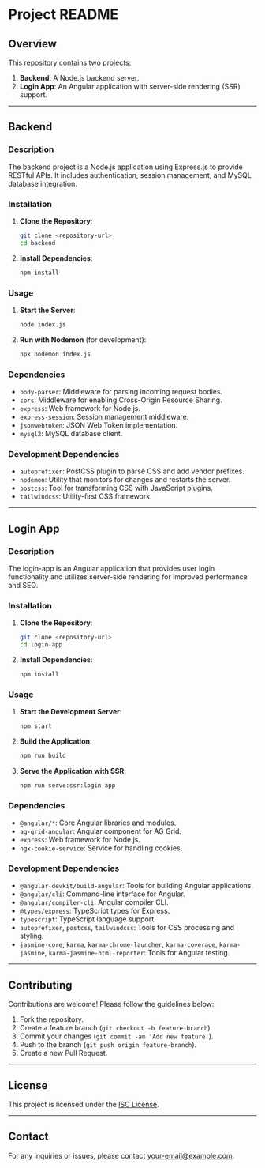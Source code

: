 # Project README

## Overview

This repository contains two projects:

1. **Backend**: A Node.js backend server.
2. **Login App**: An Angular application with server-side rendering (SSR) support.

---

## Backend

### Description

The backend project is a Node.js application using Express.js to provide RESTful APIs. It includes authentication, session management, and MySQL database integration.

### Installation

1. **Clone the Repository**:

    ```bash
    git clone <repository-url>
    cd backend
    ```

2. **Install Dependencies**:

    ```bash
    npm install
    ```

### Usage

1. **Start the Server**:

    ```bash
    node index.js
    ```

2. **Run with Nodemon** (for development):

    ```bash
    npx nodemon index.js
    ```

### Dependencies

- `body-parser`: Middleware for parsing incoming request bodies.
- `cors`: Middleware for enabling Cross-Origin Resource Sharing.
- `express`: Web framework for Node.js.
- `express-session`: Session management middleware.
- `jsonwebtoken`: JSON Web Token implementation.
- `mysql2`: MySQL database client.

### Development Dependencies

- `autoprefixer`: PostCSS plugin to parse CSS and add vendor prefixes.
- `nodemon`: Utility that monitors for changes and restarts the server.
- `postcss`: Tool for transforming CSS with JavaScript plugins.
- `tailwindcss`: Utility-first CSS framework.

---

## Login App

### Description

The login-app is an Angular application that provides user login functionality and utilizes server-side rendering for improved performance and SEO.

### Installation

1. **Clone the Repository**:

    ```bash
    git clone <repository-url>
    cd login-app
    ```

2. **Install Dependencies**:

    ```bash
    npm install
    ```

### Usage

1. **Start the Development Server**:

    ```bash
    npm start
    ```

2. **Build the Application**:

    ```bash
    npm run build
    ```

3. **Serve the Application with SSR**:

    ```bash
    npm run serve:ssr:login-app
    ```

### Dependencies

- `@angular/*`: Core Angular libraries and modules.
- `ag-grid-angular`: Angular component for AG Grid.
- `express`: Web framework for Node.js.
- `ngx-cookie-service`: Service for handling cookies.

### Development Dependencies

- `@angular-devkit/build-angular`: Tools for building Angular applications.
- `@angular/cli`: Command-line interface for Angular.
- `@angular/compiler-cli`: Angular compiler CLI.
- `@types/express`: TypeScript types for Express.
- `typescript`: TypeScript language support.
- `autoprefixer`, `postcss`, `tailwindcss`: Tools for CSS processing and styling.
- `jasmine-core`, `karma`, `karma-chrome-launcher`, `karma-coverage`, `karma-jasmine`, `karma-jasmine-html-reporter`: Tools for Angular testing.

---

## Contributing

Contributions are welcome! Please follow the guidelines below:

1. Fork the repository.
2. Create a feature branch (`git checkout -b feature-branch`).
3. Commit your changes (`git commit -am 'Add new feature'`).
4. Push to the branch (`git push origin feature-branch`).
5. Create a new Pull Request.

---

## License

This project is licensed under the [ISC License](https://opensource.org/licenses/ISC).

---

## Contact

For any inquiries or issues, please contact [your-email@example.com](mailto:your-email@example.com).
